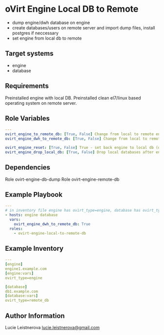 oVirt Engine Local DB to Remote
===============================

- dump engine/dwh database on engine
- create databases/users on remote server and import dump files, install postgres if neccessary
- set engine from local db to remote

Target systems
--------------

* engine
* database

Requirements
------------

Preinstalled engine with local DB.
Preinstalled clean el7/linux based operating system on remote server.

Role Variables
--------------

```yaml
---
ovirt_engine_to_remote_db: [True, False] Change from local to remote engine database (default: True)
ovirt_engine_dwh_to_remote_db: [True, False] Change from local to remote DWH database (default: False)

ovirt_engine_reset: [True, False] True - set back engine to local db (default: False)
ovirt_engine_drop_local_db: [True, False] Drop local databases after engine is set to remote db, dump will be stored (default: True)
```

Dependencies
------------

Role ovirt-engine-db-dump
Role ovirt-engine-remote-db

Example Playbook
----------------

```yaml
---
# in inventory file engine has ovirt_type=engine, database has ovirt_type=remote_db
- hosts: engine database
  vars:
    ovirt_engine_dwh_to_remote_db: True
  roles:
    - ovirt-engine-local-to-remote-db
```

Example Inventory
----------------

```yaml
---
[engine]
engine1.example.com
[engine:vars]
ovirt_type=engine

[database]
db1.example.com
[database:vars]
ovirt_type=remote_db
```

Author Information
------------------

Lucie Leistnerova
lucie.leistnerova@gmail.com
